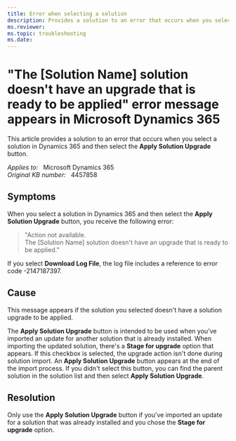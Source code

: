 ```yaml
---
title: Error when selecting a solution
description: Provides a solution to an error that occurs when you select a solution and then select the Apply Solution Upgrade button.
ms.reviewer: 
ms.topic: troubleshooting
ms.date: 
---
```

# "The [Solution Name] solution doesn't have an upgrade that is ready to be applied" error message appears in Microsoft Dynamics 365

This article provides a solution to an error that occurs when you select a solution in Dynamics 365 and then select the **Apply Solution Upgrade** button.

_Applies to:_ &nbsp; Microsoft Dynamics 365  
_Original KB number:_ &nbsp; 4457858

## Symptoms

When you select a solution in Dynamics 365 and then select the **Apply Solution Upgrade** button, you receive the following error:

> "Action not available.  
The [Solution Name] solution doesn't have an upgrade that is ready to be applied."

If you select **Download Log File**, the log file includes a reference to error code -2147187397.

## Cause

This message appears if the solution you selected doesn't have a solution upgrade to be applied.

The **Apply Solution Upgrade** button is intended to be used when you've imported an update for another solution that is already installed. When importing the updated solution, there's a **Stage for upgrade** option that appears. If this checkbox is selected, the upgrade action isn't done during solution import. An **Apply Solution Upgrade** button appears at the end of the import process. If you didn't select this button, you can find the parent solution in the solution list and then select **Apply Solution Upgrade**.

## Resolution

Only use the **Apply Solution Upgrade** button if you've imported an update for a solution that was already installed and you chose the **Stage for upgrade** option.

